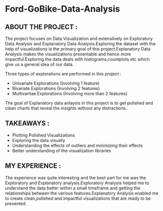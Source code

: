 # Ford-GoBike-Data-Analysis

## ABOUT THE PROJECT :
The project focuses on Data Visualization and extensilvely on Exploratory Data Analysis and Explanatory Data Analysis.Exploring the dataset with the help of visualizations is the primary goal of this project.Explanatory Data Analysis  makes the visualizations presentable and hence more impactful.Exploring the data deals with histograms,countplots etc which give us a general idea of our data.

Three types of explorations are performed in this project :
- Univariate Explorations (Involving 1 feature)
- Bivariate Explorations (Involving 2 features)
- Multivaritae Explorations (Involving more than 2 features)

The goal of Explanatory data anlaysis in this project is to get polished and clean charts that reveal the insights without any distractions.

## TAKEAWAYS :
- Plotting Polished Visualizations
- Exploring the data visually
- Understanding the effects of outliers and minimizing their effects
- Better understanding of the visualization libraries

## MY EXPERIENCE :
The experience was quite interesting and the best part for me was the Exploratory and Explanatory analysis.Exploratory Analysis helped me to understand the data better within a small timeframe and getting the relationships between the various features.Explanatory Analysis enabled me to create clean,polished and impactful visualizations that are ready to be presented. 
